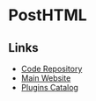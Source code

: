 # PostHTML

## Links

- [Code Repository](https://github.com/posthtml/posthtml)
- [Main Website](https://posthtml.org/)
- [Plugins Catalog](https://posthtml.github.io/posthtml-plugins/)
